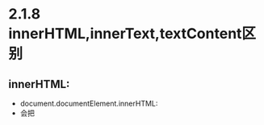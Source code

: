 # 2.1.8 innerHTML,innerText,textContent区别

## innerHTML:
- document.documentElement.innerHTML:
- 会把<script>、<style>等标签及内容全部显示

## innerText：
- document.documentElement.innerText
- 只显示内容 ，不会把<script>、<style>等标签及内容显示



## textContent
- document.documentElement.textContent
- 会把<script>、<style>等标签内的内容全部显示，标签不显示

